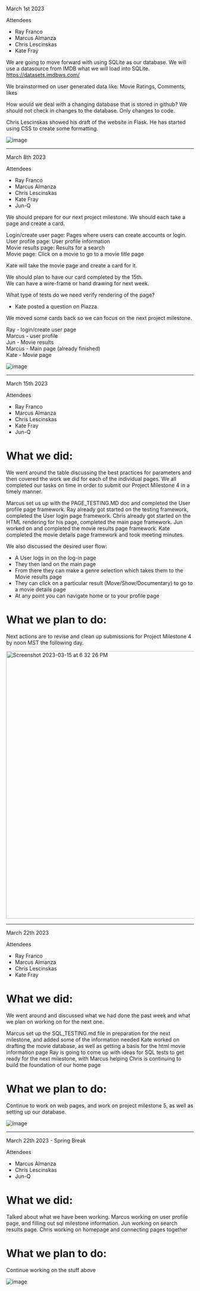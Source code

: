 March 1st 2023 

Attendees

- Ray Franco
- Marcus Almanza
- Chris Lescinskas
- Kate Fray


We are going to move forward with using SQLite as our database. 
We will use a datasource from IMDB what we will load into SQLite. 
https://datasets.imdbws.com/

We brainstormed on user generated data like:
Movie Ratings, Comments, likes

How would we deal with a changing database that is stored in github?
We should not check in changes to the database. Only changes to code. 

Chris Lescinskas showed his draft of the website in Flask. He has started using CSS to create some formatting. 

![image](https://user-images.githubusercontent.com/10651164/222308063-bd1b9feb-6ea0-4a69-97f8-8cab82a9987d.png)


-------------------------------------------------------------------------------------------------------------------

March 8th 2023

Attendees

- Ray Franco
- Marcus Almanza
- Chris Lescinskas
- Kate Fray
- Jun-Q


We should prepare for our next project milestone. We should each take a page and create a card. 

Login/create user page: Pages where users can create accounts or login. <br>
User profile page: User profile information <br>
Movie results page: Results for a search <br>
Movie page: Click on a movie to go to a movie title page <br>


Kate will take the movie page and create a card for it.

We should plan to have our card completed by the 15th. <br>
We can have a wire-frame or hand drawing for next week. 

What type of tests do we need verify rendering of the page? 
- Kate posted a question on Piazza.

We moved some cards back so we can focus on the next project milestone. 

Ray - login/create user page <br>
Marcus - user profile <br>
Jun - Movie results <br>
Marcus - Main page (already finished) <br>
Kate - Movie page <br>

![image](https://user-images.githubusercontent.com/10651164/223890724-c6e94d2d-e756-4e57-9923-42e18fa70cb1.png)

-------------------------------------------------------------------------------------------------------------------

March 15th 2023

Attendees

- Ray Franco
- Marcus Almanza
- Chris Lescinskas
- Kate Fray
- Jun-Q

# What we did:
We went around the table discussing the best practices for parameters and then covered the work we did for each of the individual pages.
We all completed our tasks on time in order to submit our Project Milestone 4 in a timely manner.

Marcus set us up with the PAGE_TESTING.MD doc and completed the User profile page framework.
Ray already got started on the testing framework, completed the User login page framework.
Chris already got started on the HTML rendering for his page, completed the main page framework.
Jun worked on and completed the movie results page framework.
Kate completed the movie details page framework and took meeting minutes.

We also discussed the desired user flow:
* A User logs in on the log-in page
* They then land on the main page
* From there they can make a  genre selection which takes them to the Movie results page
* They can click on a particular result (Move/Show/Documentary) to go to a movie details page
* At any point you can navigate home or to your profile page


# What we plan to do:
Next actions are to revise and clean up submissions for Project Milestone 4 by noon MST the following day.

<img width="719" alt="Screenshot 2023-03-15 at 6 32 26 PM" src="https://user-images.githubusercontent.com/34926259/225479744-d1360187-1525-4a07-8cd1-0a4747d5f43b.png">


-------------------------------------------------------------------------------------------------------------------

March 22th 2023

Attendees

- Ray Franco
- Marcus Almanza
- Chris Lescinskas
- Kate Fray

# What we did:
We went around and discussed what we had done the past week and what we plan on working on for the next one.

Marcus set up the SQL_TESTING.md file in preparation for the next milestone, and added some of the information needed
Kate worked on drafting the movie database, as well as getting a basis for the html movie information page
Ray is going to come up with ideas for SQL tests to get ready for the next milestone, with Marcus helping
Chris is continuing to build the foundation of our home page

# What we plan to do:
Continue to work on web pages, and work on project milestone 5, as well as setting up our database.

![image](https://user-images.githubusercontent.com/83556347/227069752-c0eb19d9-5f07-454d-b1a1-d58b53cfa8e4.png)

-------------------------------------------------------------------------------------------------------------------

March 22th 2023 - Spring Break

Attendees

- Marcus Almanza
- Chris Lescinskas
- Jun-Q


# What we did:
Talked about what we have been working. 
Marcus working on user profile page, and filling out sql milestone information. Jun working on search results page. Chris working on homepage and connecting pages together

# What we plan to do:
Continue working on the stuff above

![image](https://user-images.githubusercontent.com/83556347/228697526-31be04b5-6d17-4a18-aa3b-9fa472240f8f.png)
